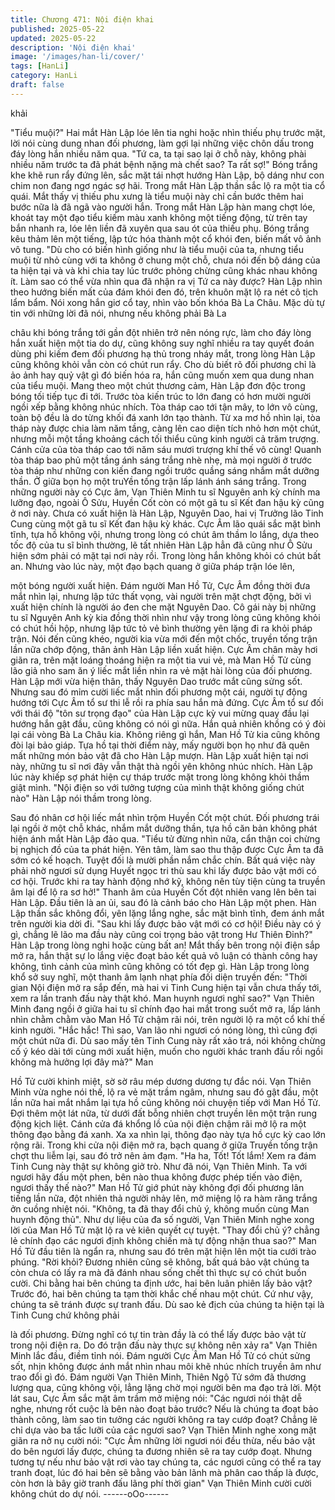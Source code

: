 ```yaml
---
title: Chương 471: Nội điện khai
published: 2025-05-22
updated: 2025-05-22
description: 'Nội điện khai'
image: '/images/han-li/cover/'
tags: [HanLi]
category: HanLi
draft: false
---
```


khải

"Tiểu muội?" Hai mắt Hàn Lập lóe lên tia nghi hoặc nhìn thiếu phụ
trước mặt, lời nói cùng dung nhan đối phương, làm gợi lại những
việc chôn dấu trong đáy lòng hắn nhiều năm qua.
"Tứ ca, ta tại sao lại ở chỗ này, không phài nhiều năm trước ta đã
phát bệnh nặng mà chết sao? Ta rất sợ!" Bóng trắng khe khẽ run
rẩy đứng lên, sắc mặt tái nhợt hướng Hàn Lập, bộ dáng như con
chim non đang ngơ ngác sợ hãi.
Trong mắt Hàn Lập thần sắc lộ ra một tia cổ quái.
Mắt thấy vị thiếu phu xưng là tiểu muội này chỉ cần bước thêm hai
bước nữa là đã ngã vào người hắn.
Trong mắt Hàn Lập hàn mang chợt lóe, khoát tay một đạo tiểu
kiếm màu xanh không một tiếng động, từ trên tay bắn nhanh ra,
lóe lên liền đã xuyên qua sau ót của thiếu phụ.
Bóng trắng kêu thảm lên một tiếng, lập tức hóa thành một cổ khói
đen, biến mất vô ảnh vô tung.
"Dù cho có biến hình giống như là tiểu muội của ta, nhưng tiểu
muội từ nhỏ cùng với ta không ở chung một chỗ, chưa nói đến bộ
dáng của ta hiện tại và và khi chia tay lúc trước phỏng chừng
cũng khác nhau không ít. Làm sao có thể vừa nhìn qua đã nhận
ra vị Tứ ca này được? Hàn Lập nhìn theo hướng biến mất của
đám khói đen đó, trên khuôn mặt lộ ra nét cô tịch lẩm bẩm.
Nói xong hắn giơ cổ tay, nhìn vào bốn khóa Bà La Châu.
Mặc dù tự tin với những lời đã nói, nhưng nếu không phải Bà La

châu khi bóng trắng tới gần đột nhiên trở nên nóng rực, làm cho
đáy lòng hắn xuất hiện một tia do dự, cũng không suy nghĩ nhiều
ra tay quyết đoán dùng phi kiếm đem đối phương hạ thủ trong
nháy mắt, trong lòng Hàn Lập cũng không khỏi vẫn còn có chút
run rẩy.
Cho dù biết rõ đối phương chỉ là ảo ảnh hay quỷ vật gì đó biến
hóa ra, hắn cũng muốn xem qua dung nhan của tiểu muội.
Mang theo một chút thương cảm, Hàn Lập đơn độc trong bóng tối
tiếp tục đi tới. Trước tòa kiến trúc to lớn đang có hơn mười người
ngồi xếp bằng không nhúc nhích.
Tòa tháp cao tới tận mây, to lớn vô cùng, toàn bộ đều là do từng
khối đá xanh lớn tạo thành.
Từ xa mơ hồ nhìn lại, tòa tháp này được chia làm năm tầng, càng
lên cao diện tích nhỏ hơn một chút, nhưng mỗi một tầng khoảng
cách tối thiểu cũng kinh người cả trăm trượng. Cánh cửa của tòa
tháp cao tới năm sáu mươi trượng khí thế vô cùng!
Quanh tòa tháp bao phủ một tầng ánh sáng trắng nhè nhẹ, mà
mọi người ở trước tòa tháp như những con kiến đang ngồi trước
quầng sáng nhắm mắt dưỡng thần. Ở giữa bọn họ một truYền
tống trận lấp lánh ánh sáng trắng.
Trong những người này có Cực âm, Vạn Thiên Minh tu sĩ Nguyên
anh kỳ chính ma lưỡng đạo, ngoài Ô Sửu, Huyền Cốt còn có một
gã tu sĩ Kết đan hậu kỳ cũng ở nơi này. Chưa có xuất hiện là Hàn
Lập, Nguyên Dao, hai vị Trưởng lão Tinh Cung cùng một gã tu sĩ
Kết đan hậu kỳ khác.
Cực Âm lão quái sắc mặt bình tĩnh, tựa hồ không vội, nhưng trong
lòng có chút âm thầm lo lắng, dựa theo tốc độ của tu sĩ bình
thường, lẽ tất nhiên Hàn Lập hẳn đã cũng như Ô Sửu hiện sớm
phải có mặt tại nơi này rồi.
Trong lòng hắn không khỏi có chút bất an.
Nhưng vào lúc này, một đạo bạch quang ở giữa pháp trận lóe lên,

một bóng người xuất hiện.
Đám người Man Hồ Tử, Cực Âm đồng thời đưa mắt nhìn lại,
nhưng lập tức thất vọng, vài người trên mặt chợt động, bởi vì xuất
hiện chính là người áo đen che mặt Nguyên Dao.
Cô gái này bị những tu sĩ Nguyên Anh kỳ kia đồng thời nhìn như
vậy trong lòng cũng không khỏi có chút hồi hộp, nhưng lập tức tỏ
vẻ bình thường yên lặng đi ra khỏi pháp trận.
Nói đến cũng khéo, người kia vừa mới đến một chốc, truyền tống
trận lần nữa chớp động, thân ảnh Hàn Lập liền xuất hiện.
Cực Âm chân mày hơi giãn ra, trên mặt loáng thoáng hiện ra một
tia vui vẻ, mà Man Hồ Tử cùng lão giả nho sam ăn ý liếc mắt liền
nhìn ra vẻ mặt hài lòng của đối phương.
Hàn Lập mới vừa hiện thân, thấy Nguyên Dao trước mắt cũng
sửng sốt.
Nhưng sau đó mỉm cười liếc mắt nhìn đối phương một cái, người
tự động hướng tới Cực Âm tổ sư thi lễ rồi ra phía sau hắn mà
đứng.
Cực Âm tổ sư đối với thái độ "tôn sư trọng đạo" của Hàn Lập cực
kỳ vui mừng quay đầu lại hướng hắn gật đầu, cũng không có nói
gì nữa.
Hắn quả nhiên khồng có ý đòi lại cái vòng Bà La Châu kia.
Không riêng gì hắn, Man Hồ Tử kia cũng không đòi lại bảo giáp.
Tựa hồ tại thời điểm này, mấy người bọn họ như đã quên mất
những món bảo vật đã cho Hàn Lập mượn.
Hàn Lập xuất hiện tại nơi này, những tu sĩ nơi đây vẫn thật thà
ngồi yên không nhúc nhích. Hàn Lập lúc này khiếp sợ phát hiện
cự tháp trước mặt trong lòng không khỏi thầm giật mình.
"Nội điện so với tưởng tượng của mình thật không giống chút
nào" Hàn Lập nói thầm trong lòng.

Sau đó nhân cơ hội liếc mắt nhìn trộm Huyền Cốt một chút.
Đối phương trái lại ngồi ở một chỗ khác, nhắm mắt dưỡng thần,
tựa hồ căn bản không phát hiện ánh mắt Hàn Lập đảo qua.
"Tiểu tử đừng nhìn nữa, cẩn thận coi chừng bị nghịch đồ của ta
phát hiện. Yên tâm, làm sao thu thập được Cực Âm ta đã sớm có
kế hoạch. Tuyệt đối là mười phần nắm chắc chín. Bất quá việc
này phải nhờ ngươi sử dụng Huyết ngọc tri thù sau khi lấy được
bảo vật mới có cơ hội. Trước khi ra tay hành động nhớ kỹ, không
nên tùy tiện cùng ta truyền âm lại để lộ ra sơ hở!" Thanh âm của
Huyền Cốt đột nhiên vang lên bên tai Hàn Lập.
Đầu tiên là an ủi, sau đó là cảnh báo cho Hàn Lập một phen.
Hàn Lập thần sắc không đổi, yên lặng lắng nghe, sắc mặt bình
tĩnh, đem ánh mắt trên người kia dời đi.
"Sau khi lấy được bảo vật mới có cơ hội! Điều này có ý gì, chẳng
lẽ lão ma đầu này cũng coi trọng bảo vật trong Hư Thiên Đỉnh?"
Hàn Lập trong lòng nghi hoặc cùng bất an!
Mắt thấy bên trong nội điện sắp mở ra, hắn thật sự lo lắng việc
đoạt bảo kết quả vô luận có thành công hay không, tình cảnh của
mình cũng không có tốt đẹp gì.
Hàn Lập trong lòng khổ sở suy nghĩ, một thanh âm lạnh nhạt phía
đối diện truyền đến: "Thời gian Nội điện mở ra sắp đến, mà hai vi
Tinh Cung hiện tại vẫn chưa thấy tới, xem ra lần tranh đấu này
thật khó. Man huynh ngươi nghĩ sao?" Vạn Thiên Minh đang ngồi
ở giữa hai tu sĩ chính đạo hai mắt trong suốt mở ra, lấp lánh nhìn
chằm chằm vào Man Hồ Tử chậm rãi nói, trên người lộ ra một cổ
khí thế kinh người.
"Hắc hắc! Thì sao, Van lão nhi ngươi có nóng lòng, thì cũng đợi
một chút nữa đi. Dù sao mấy tên Tinh Cung này rất xảo trá, nói
không chừng cố ý kéo dài tới cùng mới xuất hiện, muốn cho
người khác tranh đấu rồi ngồi không mà hưởng lợi đây mà?" Man

Hồ Tử cười khinh miệt, sờ sờ râu mép dương dương tự đắc nói.
Vạn Thiên Minh vừa nghe nói thế, lộ ra vẻ mặt trầm ngâm, nhưng
sau đó gật đầu, một lần nữa hai mắt nhắm lại tựa hồ cũng không
nói chuyện tiếp với Man Hồ Tử.
Đợi thêm một lát nữa, từ dưới đất bỗng nhiên chợt truyền lên một
trận rung động kịch liệt.
Cánh cửa đá khổng lồ của nội điện chậm rãi mở lộ ra một thông
đạo bằng đá xanh.
Xa xa nhìn lại, thông đạo này tựa hồ cực kỳ cao lớn rộng rãi.
Trong khi cửa nội điện mở ra, bạch quang ở giữa Truyền tống trận
chợt thu liễm lại, sau đó trở nên ảm đạm.
"Ha ha, Tốt! Tốt lắm! Xem ra đám Tinh Cung này thật sự không
giở trò. Như đã nói, Vạn Thiên Minh. Ta với ngươi hãy đấu một
phen, bên nào thua không được phép tiến vào điện, ngươi thấy
thế nào?" Man Hồ Tử giớ phút này không đợi đối phương lân
tiếng lần nữa, đột nhiên thả người nhảy lên, mở miệng lộ ra hàm
răng trắng ởn cuồng nhiệt nói.
"Không, ta đã thay đổi chủ ý, không muốn cùng Man huynh động
thủ".
Như dự liệu của đa số người, Vạn Thiên Minh nghe xong lời của
Man Hồ Tử mặt lộ ra vẻ kiên quyết cự tuyệt.
"Thay đổi chủ ý? chẳng lẻ chính đạo các ngươi định không chiến
mà tự động nhận thua sao?" Man Hồ Tử đầu tiên là ngẩn ra,
nhưng sau đó trên mặt hiện lên một tia cưới trào phúng.
"Rời khỏi? Đương nhiên cũng sẽ không, bất quá bảo vật chúng ta
còn chưa có lấy ra mà đã đánh nhau sống chết thì thực sự có
chút buồn cười. Chi bằng hai bên chúng ta định ước, hai bên luân
phiên lấy bảo vật? Trước đó, hai bên chúng ta tạm thời khắc chế
nhau một chút. Cứ như vậy, chúng ta sẽ tránh được sự tranh đấu.
Dù sao kẻ địch của chúng ta hiện tại là Tinh Cung chứ không phải

là đối phương. Đừng nghĩ có tự tin tràn đầy là có thể lấy được
bảo vật từ trong nội điện ra. Do đó trận đấu này thực sự không
nên xảy ra" Vạn Thiên Minh lắc đầu, điềm tỉnh nói.
Đám người Cực Âm Man Hồ Tử có chút sửng sốt, nhịn không
được ánh mắt nhìn nhau môi khẽ nhúc nhích truyền âm như trao
đổi gì đó.
Đám người Vạn Thiên Minh, Thiên Ngộ Tử sớm đã thương lượng
qua, cũng không vội, lẳng lặng chờ mọi người bên ma đạo trả lời.
Một lát sau, Cực Âm sắc mặt âm trầm mở miệng nói:
"Các ngươi nói thật dễ nghe, nhưng rốt cuộc là bên nào đoạt bảo
trước? Nếu là chúng ta đoạt bảo thành công, làm sao tin tưởng
các người không ra tay cướp đoạt? Chẳng lẽ chỉ dựa vào ba tấc
lưỡi của các ngươi sao?
Vạn Thiên Minh nghe xong mặt giãn ra nở nụ cười nói: "Cực Âm
những lời ngươi nói đều thừa, nếu bảo vật do bên ngươi lấy được,
chúng ta đương nhiên sẽ ra tay cướp đoạt. Nhưng tương tự nếu
như bảo vật rơi vào tay chúng ta, các ngươi cũng có thể ra tay
tranh đoạt, lúc đó hai bên sẽ bằng vào bản lãnh mà phân cao
thấp là được, còn hơn là bây giờ tranh đấu lãng phí thời gian" Vạn
Thiên Minh cười cười không chút do dự nói.
------oOo------

